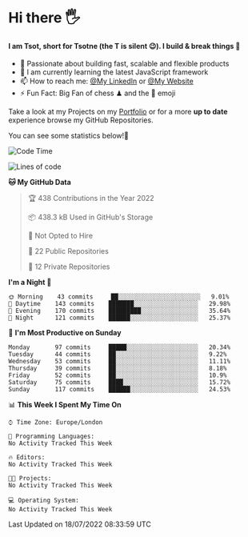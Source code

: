 # Hi there :raised_hand_with_fingers_splayed:
#### I am Tsot, short for Tsotne (the T is silent :wink:). I build & break things :space_invader:
- :telescope: Passionate about building fast, scalable and flexible products
- :seedling: I am currently learning the latest JavaScript framework 
- :mailbox: How to reach me: [@My LinkedIn](https://www.linkedin.com/in/tsotne-gvadzabia/) or [@My Website](https://tsotne.co.uk/contact)
- :zap: Fun Fact: Big Fan of chess ♟ and the 👾 emoji

Take a look at my Projects on my [Portfolio](https://tsotne.co.uk/) or for a more **up to date** experience browse my GitHub Repositories.

You can see some statistics below!:space_invader:
<!--START_SECTION:waka-->
![Code Time](http://img.shields.io/badge/Code%20Time-761%20hrs%202%20mins-blue)

![Lines of code](https://img.shields.io/badge/From%20Hello%20World%20I%27ve%20Written-626%20Thousand%20lines%20of%20code-blue)

**🐱 My GitHub Data** 

> 🏆 438 Contributions in the Year 2022
 > 
> 📦 438.3 kB Used in GitHub's Storage 
 > 
> 🚫 Not Opted to Hire
 > 
> 📜 22 Public Repositories 
 > 
> 🔑 12 Private Repositories  
 > 
**I'm a Night 🦉** 

```text
🌞 Morning    43 commits     ██░░░░░░░░░░░░░░░░░░░░░░░   9.01% 
🌆 Daytime    143 commits    ███████░░░░░░░░░░░░░░░░░░   29.98% 
🌃 Evening    170 commits    █████████░░░░░░░░░░░░░░░░   35.64% 
🌙 Night      121 commits    ██████░░░░░░░░░░░░░░░░░░░   25.37%

```
📅 **I'm Most Productive on Sunday** 

```text
Monday       97 commits     █████░░░░░░░░░░░░░░░░░░░░   20.34% 
Tuesday      44 commits     ██░░░░░░░░░░░░░░░░░░░░░░░   9.22% 
Wednesday    53 commits     ██░░░░░░░░░░░░░░░░░░░░░░░   11.11% 
Thursday     39 commits     ██░░░░░░░░░░░░░░░░░░░░░░░   8.18% 
Friday       52 commits     ██░░░░░░░░░░░░░░░░░░░░░░░   10.9% 
Saturday     75 commits     ████░░░░░░░░░░░░░░░░░░░░░   15.72% 
Sunday       117 commits    ██████░░░░░░░░░░░░░░░░░░░   24.53%

```


📊 **This Week I Spent My Time On** 

```text
⌚︎ Time Zone: Europe/London

💬 Programming Languages: 
No Activity Tracked This Week

🔥 Editors: 
No Activity Tracked This Week

🐱‍💻 Projects: 
No Activity Tracked This Week

💻 Operating System: 
No Activity Tracked This Week

```


 Last Updated on 18/07/2022 08:33:59 UTC
<!--END_SECTION:waka-->
